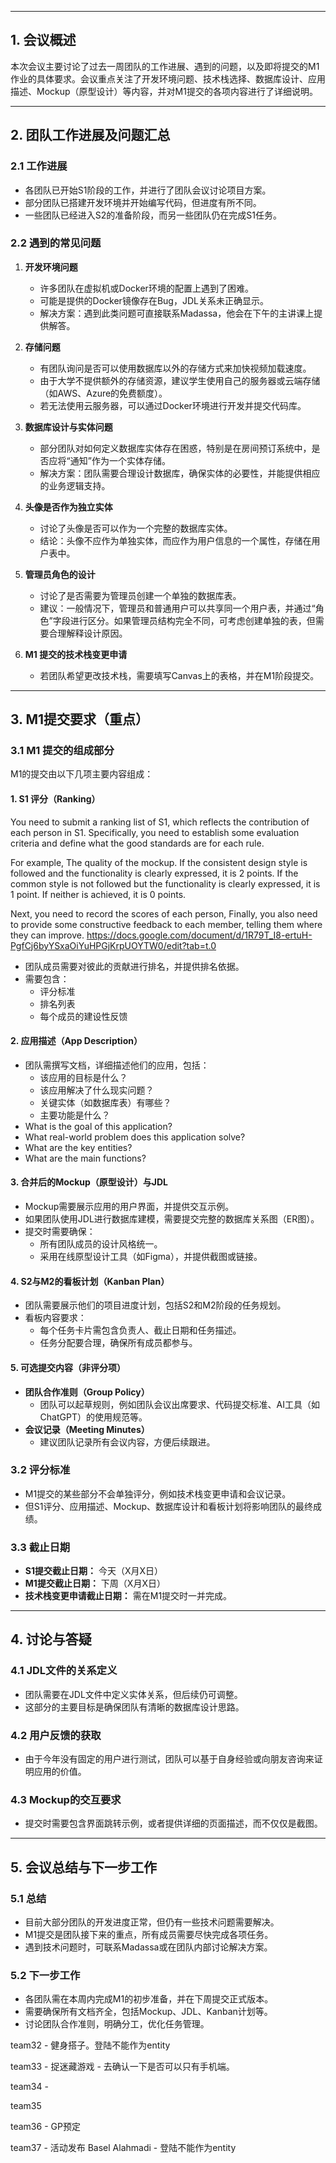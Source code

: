
---

## **1. 会议概述**

本次会议主要讨论了过去一周团队的工作进展、遇到的问题，以及即将提交的M1作业的具体要求。会议重点关注了开发环境问题、技术栈选择、数据库设计、应用描述、Mockup（原型设计）等内容，并对M1提交的各项内容进行了详细说明。

---

## **2. 团队工作进展及问题汇总**

### **2.1 工作进展**

- 各团队已开始S1阶段的工作，并进行了团队会议讨论项目方案。
- 部分团队已搭建开发环境并开始编写代码，但进度有所不同。
- 一些团队已经进入S2的准备阶段，而另一些团队仍在完成S1任务。

### **2.2 遇到的常见问题**

1. **开发环境问题**
    
    - 许多团队在虚拟机或Docker环境的配置上遇到了困难。
    - 可能是提供的Docker镜像存在Bug，JDL关系未正确显示。
    - 解决方案：遇到此类问题可直接联系Madassa，他会在下午的主讲课上提供解答。
2. **存储问题**

    - 有团队询问是否可以使用数据库以外的存储方式来加快视频加载速度。
    - 由于大学不提供额外的存储资源，建议学生使用自己的服务器或云端存储（如AWS、Azure的免费额度）。
    - 若无法使用云服务器，可以通过Docker环境进行开发并提交代码库。
4. **数据库设计与实体问题**
    
    - 部分团队对如何定义数据库实体存在困惑，特别是在房间预订系统中，是否应将“通知”作为一个实体存储。
    - 解决方案：团队需要合理设计数据库，确保实体的必要性，并能提供相应的业务逻辑支持。
4. **头像是否作为独立实体**
    
    - 讨论了头像是否可以作为一个完整的数据库实体。
    - 结论：头像不应作为单独实体，而应作为用户信息的一个属性，存储在用户表中。
5. **管理员角色的设计**
    
    - 讨论了是否需要为管理员创建一个单独的数据库表。
    - 建议：一般情况下，管理员和普通用户可以共享同一个用户表，并通过“角色”字段进行区分。如果管理员结构完全不同，可考虑创建单独的表，但需要合理解释设计原因。
6. **M1 提交的技术栈变更申请**
    
    - 若团队希望更改技术栈，需要填写Canvas上的表格，并在M1阶段提交。

---

## **3. M1提交要求（重点）**

### **3.1 M1 提交的组成部分**

M1的提交由以下几项主要内容组成：

#### **1. S1 评分（Ranking）**

You need to submit a ranking list of S1, which reflects the contribution of each person in S1. Specifically, you need to establish some evaluation criteria and define what the good standards are for each rule. 

For example, The quality of the mockup. If the consistent design style is followed and the functionality is clearly expressed, it is 2 points. If the common style is not followed but the functionality is clearly expressed, it is 1 point. If neither is achieved, it is 0 points.

Next, you need to record the scores of each person, Finally, you also need to provide some constructive feedback to each member, telling them where they can improve.
https://docs.google.com/document/d/1R79T_I8-ertuH-PgfCj6byYSxaOiYuHPGjKrpUOYTW0/edit?tab=t.0
- 团队成员需要对彼此的贡献进行排名，并提供排名依据。
- 需要包含：
    - 评分标准
    - 排名列表
    - 每个成员的建设性反馈


#### **2. 应用描述（App Description）**

- 团队需撰写文档，详细描述他们的应用，包括：
    - 该应用的目标是什么？
    - 该应用解决了什么现实问题？
    - 关键实体（如数据库表）有哪些？
    - 主要功能是什么？
- What is the goal of this application?
- What real-world problem does this application solve?
- What are the key entities?
- What are the main functions?

#### **3. 合并后的Mockup（原型设计）与JDL**

- Mockup需要展示应用的用户界面，并提供交互示例。
- 如果团队使用JDL进行数据库建模，需要提交完整的数据库关系图（ER图）。
- 提交时需要确保：
    - 所有团队成员的设计风格统一。
    - 采用在线原型设计工具（如Figma），并提供截图或链接。

#### **4. S2与M2的看板计划（Kanban Plan）**

- 团队需要展示他们的项目进度计划，包括S2和M2阶段的任务规划。
- 看板内容要求：
    - 每个任务卡片需包含负责人、截止日期和任务描述。
    - 任务分配要合理，确保所有成员都参与。

#### **5. 可选提交内容（非评分项）**
- **团队合作准则（Group Policy）**
    - 团队可以起草规则，例如团队会议出席要求、代码提交标准、AI工具（如ChatGPT）的使用规范等。
- **会议记录（Meeting Minutes）**
    - 建议团队记录所有会议内容，方便后续跟进。

### **3.2 评分标准**

- M1提交的某些部分不会单独评分，例如技术栈变更申请和会议记录。
- 但S1评分、应用描述、Mockup、数据库设计和看板计划将影响团队的最终成绩。

### **3.3 截止日期**

- **S1提交截止日期：** 今天（X月X日）
- **M1提交截止日期：** 下周（X月X日）
- **技术栈变更申请截止日期：** 需在M1提交时一并完成。

---

## **4. 讨论与答疑**

### **4.1 JDL文件的关系定义**

- 团队需要在JDL文件中定义实体关系，但后续仍可调整。
- 这部分的主要目标是确保团队有清晰的数据库设计思路。

### **4.2 用户反馈的获取**

- 由于今年没有固定的用户进行测试，团队可以基于自身经验或向朋友咨询来证明应用的价值。

### **4.3 Mockup的交互要求**

- 提交时需要包含界面跳转示例，或者提供详细的页面描述，而不仅仅是截图。

---

## **5. 会议总结与下一步工作**

### **5.1 总结**

- 目前大部分团队的开发进度正常，但仍有一些技术问题需要解决。
- M1提交是团队接下来的重点，所有成员需要尽快完成各项任务。
- 遇到技术问题时，可联系Madassa或在团队内部讨论解决方案。

### **5.2 下一步工作**

- 各团队需在本周内完成M1的初步准备，并在下周提交正式版本。
- 需要确保所有文档齐全，包括Mockup、JDL、Kanban计划等。
- 讨论团队合作准则，明确分工，优化任务管理。


team32 - 健身搭子。登陆不能作为entity

team33 - 捉迷藏游戏 - 去确认一下是否可以只有手机端。

team34 - 

team35

team36  - GP预定

team37 - 活动发布
Basel Alahmadi - 登陆不能作为entity
